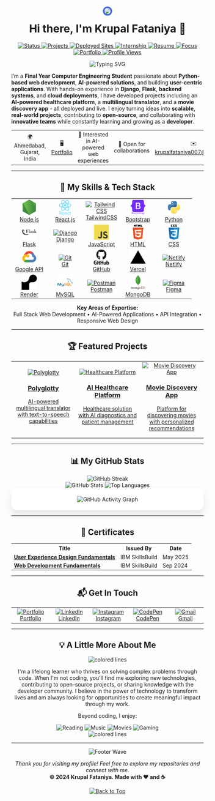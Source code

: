 <h1 align="center">
  <img src="https://lh3.googleusercontent.com/a/ACg8ocLyR7RxoWIvkHt0yZ1BulBakCIZEE-vZ0iTHaRC5PdOpRHVtmBK=s360-c-no" width="150px" style="border-radius: 50%; border: 4px solid #4361ee; margin-bottom: 10px;">
  <br>
  Hi there, I'm Krupal Fataniya 👋
</h1>
<div align="center">
  <p>
    <a href="#">
      <img src="https://img.shields.io/badge/Status-Active-brightgreen?style=for-the-badge&logo=rocket&logoColor=white" alt="Status"/>
    </a>
    <a href="#">
      <img src="https://img.shields.io/badge/Projects-3-blue?style=for-the-badge&logo=github&logoColor=white" alt="Projects"/>
    </a>
    <a href="#">
      <img src="https://img.shields.io/badge/Deployed_Sites-3-success?style=for-the-badge&logo=vercel&logoColor=white" alt="Deployed Sites"/>
    </a>
    <a href="#">
      <img src="https://img.shields.io/badge/Internship-Radixweb-informational?style=for-the-badge&logo=workplace&logoColor=white" alt="Internship"/>
    </a>
    <a href="https://krupal.vercel.app/assets/krupal_fataniya_resume.pdf">
      <img src="https://img.shields.io/badge/Resume-PDF-critical?style=for-the-badge&logo=adobeacrobatreader&logoColor=white" alt="Resume"/>
    </a>
    <a href="#">
      <img src="https://img.shields.io/badge/Focus-Backend_Development-yellow?style=for-the-badge&logo=python&logoColor=white" alt="Focus"/>
    </a>
    <a href="https://krupal.vercel.app">
      <img src="https://img.shields.io/badge/Portfolio-Live-green?style=for-the-badge&logo=vercel&logoColor=white" alt="Portfolio"/>
    </a>
    <a href="https://github.com/krupal-036">
      <img src="https://komarev.com/ghpvc/?username=krupal-036&label=Profile%20Views&color=0e75b6&style=for-the-badge" alt="Profile Views"/>
    </a>
  </p>
</div>

<div align="center">
<img src="https://readme-typing-svg.herokuapp.com?font=Fira+Code&pause=1000&color=4361EE&center=true&vCenter=true&width=435&lines=Full+Stack+Developer;AI+Enthusiast;Python+Developer;Open+Source+Contributor;Problem+Solver" alt="Typing SVG">
</div>

I’m a <b>Final Year Computer Engineering Student</b> passionate about <b>Python-based web development</b>, <b>AI-powered solutions</b>, and building <b>user-centric applications</b>. With hands-on experience in <b>Django</b>, <b>Flask</b>, <b>backend systems</b>, and <b>cloud deployments</b>, I have developed projects including an <b>AI-powered healthcare platform</b>, a <b>multilingual translator</b>, and a <b>movie discovery app</b> - all deployed and live. I enjoy turning ideas into <b>scalable, real-world projects</b>, contributing to <b>open-source</b>, and collaborating with <b>innovative teams</b> while constantly learning and growing as a <b>developer</b>.

<table align="center">
  <tr>
    <td align="center">🌍 Ahmedabad, Gujarat, India</td>
    <td align="center">🖥️ <a href="https://krupal.vercel.app/">Portfolio</a></td>
    <td align="center">🧠 Interested in AI-powered web experiences</td>
    <td align="center">🤝 Open for collaborations</td>
    <td align="center">✉️ <a href="mailto:krupalfataniya007@gmail.com">krupalfataniya007@gmail.com</a></td>
  </tr>
</table>

---
<h2 align="center">🚀 My Skills & Tech Stack</h2>
<table align="center">

  <!-- Row 1 -->
  <tr>
    <td align="center" width="80">
      <a href="https://nodejs.org/" target="_blank" rel="noreferrer">
        <img src="https://raw.githubusercontent.com/devicons/devicon/master/icons/nodejs/nodejs-original.svg" width="40" height="40" alt="Node.js"/>
        <br/>Node.js
      </a>
    </td>
    <td align="center" width="80">
      <a href="https://reactjs.org/" target="_blank" rel="noreferrer">
        <img src="https://raw.githubusercontent.com/devicons/devicon/master/icons/react/react-original-wordmark.svg" width="40" height="40" alt="React.js"/>
        <br/>React.js
      </a>
    </td>
    <td align="center" width="80">
      <a href="https://tailwindcss.com/" target="_blank" rel="noreferrer">
        <img src="https://www.vectorlogo.zone/logos/tailwindcss/tailwindcss-icon.svg" width="40" height="40" alt="Tailwind CSS"/>
        <br/>TailwindCSS
      </a>
    </td>
    <td align="center" width="80">
      <a href="https://getbootstrap.com/" target="_blank" rel="noreferrer">
        <img src="https://raw.githubusercontent.com/devicons/devicon/master/icons/bootstrap/bootstrap-plain-wordmark.svg" width="40" height="40" alt="Bootstrap"/>
        <br/>Bootstrap
      </a>
    </td>
    <td align="center" width="80">
      <a href="https://www.python.org" target="_blank" rel="noreferrer">
        <img src="https://raw.githubusercontent.com/devicons/devicon/master/icons/python/python-original.svg" width="40" height="40" alt="Python"/>
        <br/>Python
      </a>
    </td>
  </tr>

  <!-- Row 2 -->
  <tr>
    <td align="center" width="80">
      <a href="https://flask.palletsprojects.com/" target="_blank" rel="noreferrer">
        <img src="https://raw.githubusercontent.com/devicons/devicon/master/icons/flask/flask-original-wordmark.svg" width="40" height="40" alt="Flask"/>
        <br/>Flask
      </a>
    </td>
    <td align="center" width="80">
      <a href="https://www.djangoproject.com/" target="_blank" rel="noreferrer">
        <img src="https://cdn.worldvectorlogo.com/logos/django.svg" width="40" height="40" alt="Django"/>
        <br/>Django
      </a>
    </td>
    <td align="center" width="80">
      <a href="https://developer.mozilla.org/en-US/docs/Web/JavaScript" target="_blank" rel="noreferrer">
        <img src="https://raw.githubusercontent.com/devicons/devicon/master/icons/javascript/javascript-original.svg" width="40" height="40" alt="JavaScript"/>
        <br/>JavaScript
      </a>
    </td>
    <td align="center" width="80">
      <a href="https://developer.mozilla.org/en-US/docs/Web/HTML" target="_blank" rel="noreferrer">
        <img src="https://raw.githubusercontent.com/devicons/devicon/master/icons/html5/html5-original-wordmark.svg" width="40" height="40" alt="HTML5"/>
        <br/>HTML
      </a>
    </td>
    <td align="center" width="80">
      <a href="https://developer.mozilla.org/en-US/docs/Web/CSS" target="_blank" rel="noreferrer">
        <img src="https://raw.githubusercontent.com/devicons/devicon/master/icons/css3/css3-original-wordmark.svg" width="40" height="40" alt="CSS3"/>
        <br/>CSS
      </a>
    </td>
  </tr>

  <!-- Row 3 -->
  <tr>
    <td align="center" width="80">
      <a href="https://cloud.google.com/apis/docs/overview" target="_blank" rel="noreferrer">
        <img src="https://raw.githubusercontent.com/devicons/devicon/master/icons/googlecloud/googlecloud-original.svg" width="40" height="40" alt="Google Cloud"/>
        <br/>Google API
      </a>
    </td>
    <td align="center" width="80">
      <a href="https://git-scm.com/" target="_blank" rel="noreferrer">
        <img src="https://www.vectorlogo.zone/logos/git-scm/git-scm-icon.svg" width="40" height="40" alt="Git"/>
        <br/>Git
      </a>
    </td>
    <td align="center" width="80">
      <a href="https://github.com/" target="_blank" rel="noreferrer">
        <img src="https://raw.githubusercontent.com/devicons/devicon/master/icons/github/github-original-wordmark.svg" width="40" height="40" alt="GitHub"/>
        <br/>GitHub
      </a>
    </td>
    <td align="center" width="80">
      <a href="https://vercel.com/" target="_blank" rel="noreferrer">
        <img src="https://raw.githubusercontent.com/devicons/devicon/master/icons/vercel/vercel-original.svg" width="40" height="40" alt="Vercel"/>
        <br/>Vercel
      </a>
    </td>
    <td align="center" width="80">
      <a href="https://www.netlify.com/" target="_blank" rel="noreferrer">
        <img src="https://www.vectorlogo.zone/logos/netlify/netlify-icon.svg" width="40" height="40" alt="Netlify"/>
        <br/>Netlify
      </a>
    </td>
  </tr>

<!-- Row 4 -->
<tr>
  <td align="center" width="80">
    <a href="https://render.com/" target="_blank" rel="noreferrer">
      <img src="https://raw.githubusercontent.com/simple-icons/simple-icons/develop/icons/render.svg" width="40" height="40" alt="Render"/>
      <br/>Render
    </a>
  </td>
  <td align="center" width="80">
    <a href="https://www.mysql.com/" target="_blank" rel="noreferrer">
      <img src="https://raw.githubusercontent.com/devicons/devicon/master/icons/mysql/mysql-original-wordmark.svg" width="40" height="40" alt="MySQL"/>
      <br/>MySQL
    </a>
  </td>
  <td align="center" width="80">
    <a href="https://www.postman.com/" target="_blank" rel="noreferrer">
      <img src="https://www.vectorlogo.zone/logos/getpostman/getpostman-icon.svg" width="40" height="40" alt="Postman"/>
      <br/>Postman
    </a>
  </td>
  <td align="center" width="80">
    <a href="https://www.mongodb.com/" target="_blank" rel="noreferrer">
      <img src="https://raw.githubusercontent.com/devicons/devicon/master/icons/mongodb/mongodb-original-wordmark.svg" width="40" height="40" alt="MongoDB"/>
      <br/>MongoDB
    </a>
  </td>
  <td align="center" width="80">
    <a href="https://www.figma.com/" target="_blank" rel="noreferrer">
      <img src="https://www.vectorlogo.zone/logos/figma/figma-icon.svg" width="40" height="40" alt="Figma"/>
      <br/>Figma
    </a>
  </td>
</tr>


</table>

<div align="center">
  <p>
    <b>Key Areas of Expertise:</b><br/>
    Full Stack Web Development • AI-Powered Applications • API Integration • Responsive Web Design
  </p>
</div>

---
<h2 align="center">🏆 Featured Projects</h2>
<table align="center">
  <tr>
    <td width="33%" align="center">
      <a href="https://github.com/krupal-036/polyglotty">
        <img src="https://cdn-icons-png.flaticon.com/512/4951/4951810.png" width="80" alt="Polyglotty">
        <h3>Polyglotty</h3>
        <p>AI-powered multilingual translator with text-to-speech capabilities</p>
      </a>
    </td>
    <td width="33%" align="center">
      <a href="https://github.com/krupal-036/maverick-challenge-ai-health">
        <img src="https://cdn-icons-png.freepik.com/512/18939/18939313.png" width="80" alt="Healthcare Platform">
        <h3>AI Healthcare Platform</h3>
        <p>Healthcare solution with AI diagnostics and patient management</p>
      </a>
    </td>
    <td width="33%" align="center">
      <a href="https://github.com/krupal-036/cinezy">
        <img src="https://cdn-icons-png.freepik.com/512/686/686458.png" width="80" alt="Movie Discovery App">
        <h3>Movie Discovery App</h3>
        <p>Platform for discovering movies with personalized recommendations</p>
      </a>
    </td>
  </tr>
</table>

---
<h2 align="center">📊 My GitHub Stats</h2>

<div align="center">
  <img src="https://github-readme-streak-stats.herokuapp.com/?user=krupal-036&theme=vue-dark&hide_border=true" alt="GitHub Streak">
  <br>
  <img src="https://github-readme-stats.vercel.app/api?username=krupal-036&show_icons=true&theme=vue-dark&hide_border=true&count_private=true" alt="GitHub Stats">
  <img src="https://github-readme-stats.vercel.app/api/top-langs/?username=krupal-036&layout=compact&theme=vue-dark&hide_border=true&langs_count=8" alt="Top Languages">
  <br>
<div style="background: white; border-radius: 15px; padding: 20px; box-shadow: 0 10px 20px rgba(0,0,0,0.1);">
  <img src="https://github-readme-activity-graph.vercel.app/graph?username=krupal-036&bg_color=0d1117&color=00ffff&line=00bfff&point=00ffcc&area=true&hide_border=true" alt="GitHub Activity Graph" />
</div>

</div>

---
<h2 align="center">📜 Certificates</h2>
<table align="center">
  <tr>
    <th>Title</th>
    <th>Issued By</th>
    <th>Date</th>
  </tr>
  <tr>
    <td>
      <a href="https://www.credly.com/badges/cc780be5-82b0-4d83-91fe-45b6d9637d0c">
        <b>User Experience Design Fundamentals</b>
      </a>
    </td>
    <td>IBM SkillsBuild</td>
    <td>May 2025</td>
  </tr>
  <tr>
    <td>
      <a href="https://www.credly.com/badges/23eb0a59-f61e-447c-8d34-1aedd7a8df2f">
        <b>Web Development Fundamentals</b>
      </a>
    </td>
    <td>IBM SkillsBuild</td>
    <td>Sep 2024</td>
  </tr>
</table>

---
<h2 align="center">📬 Get In Touch</h2>
<table align="center">
  <tr>
    <td align="center" width="100">
      <a href="https://krupal.vercel.app" target="_blank">
        <img height="40" src="https://cdn-icons-png.freepik.com/512/10690/10690222.png" alt="Portfolio" />
        <br/>Portfolio
      </a>
    </td>
    <td align="center" width="100">
      <a href="https://www.linkedin.com/in/krupal-fataniya/" target="_blank">
        <img height="40" src="https://upload.wikimedia.org/wikipedia/commons/c/ca/LinkedIn_logo_initials.png" alt="LinkedIn" />
        <br/>LinkedIn
      </a>
    </td>
    <td align="center" width="100">
      <a href="https://www.instagram.com/krupal_fataniya/" target="_blank">
        <img height="40" src="https://cdn.simpleicons.org/instagram/E4405F" alt="Instagram" />
        <br/>Instagram
      </a>
    </td>
    <td align="center" width="100">
      <a href="https://codepen.io/Krupal-Fataniya" target="_blank">
        <img height="40" src="https://cdn.simpleicons.org/codepen/000000" alt="CodePen" />
        <br/>CodePen
      </a>
    </td>
    <td align="center" width="100">
      <a href="mailto:krupalfataniya007@gmail.com">
        <img height="40" src="https://cdn.simpleicons.org/gmail/D14836" alt="Gmail" />
        <br/>Gmail
      </a>
    </td>
  </tr>
</table>

---
<h2 align="center">💡 A Little More About Me</h2>

<div align="center">
  <img src="https://raw.githubusercontent.com/andreasbm/readme/master/assets/lines/colored.png" alt="colored lines">
  
  <p>
    I'm a lifelong learner who thrives on solving complex problems through code. 
    When I'm not coding, you'll find me exploring new technologies, contributing to open-source projects, 
    or sharing knowledge with the developer community. I believe in the power of technology to transform lives 
    and am always looking for opportunities to create meaningful impact through my work.
  </p>
  
  <p>
    Beyond coding, I enjoy:
  </p>
  
  <div>
    <img src="https://img.shields.io/badge/📚%20Reading-FF6B6B?style=for-the-badge" alt="Reading"/>
    <img src="https://img.shields.io/badge/🎵%20Music-4ECDC4?style=for-the-badge" alt="Music"/>
    <img src="https://img.shields.io/badge/🎬%20Movies-FFD166?style=for-the-badge" alt="Movies"/>
    <img src="https://img.shields.io/badge/🎮%20Gaming-6A0572?style=for-the-badge" alt="Gaming"/>
  </div>
  
  <img src="https://raw.githubusercontent.com/andreasbm/readme/master/assets/lines/colored.png" alt="colored lines">
</div>

---
<div align="center">
  <img src="https://raw.githubusercontent.com/Trilokia/Trilokia/379277808c61ef204768a61bbc5d25bc7798ccf1/bottom_header.svg" alt="Footer Wave">
  <p>
    <i>Thank you for visiting my profile! Feel free to explore my repositories and connect with me.</i><br>
    <b>© 2024 Krupal Fataniya. Made with ❤️ and ☕</b>
  </p>
  <p>
    <a href="#------hi-there-im-krupal-fataniya-">
      <img src="https://img.shields.io/badge/Back%20to%20the%20Stars-4361EE?style=for-the-badge&logo=rocket&logoColor=white" alt="Back to Top"/>
    </a>
  </p>
</div>
